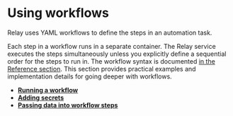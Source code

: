 # Using workflows

Relay uses YAML workflows to define the steps in an automation task.

Each step in a workflow runs in a separate container. The Relay service executes the steps 
simultaneously unless you explicitly define a sequential order for the steps to run in. The workflow syntax is documented [in the Reference section](reference/relay-workflows.md). This section provides practical examples and implementation details for going deeper with workflows.

-   **[Running a workflow](using-workflows/running-a-workflow.md)**  
-   **[Adding secrets](using-workflows/adding-secrets.md)**  
-   **[Passing data into workflow steps](using-workflows/passing-data-into-workflow-steps.md)**
